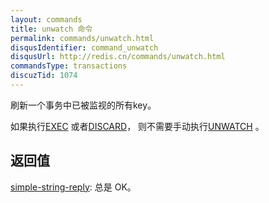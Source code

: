 ```yaml
---
layout: commands
title: unwatch 命令
permalink: commands/unwatch.html
disqusIdentifier: command_unwatch
disqusUrl: http://redis.cn/commands/unwatch.html
commandsType: transactions
discuzTid: 1074
---
```


刷新一个事务中已被监视的所有key。

如果执行[EXEC](/commands/exec.html) 或者[DISCARD](/commands/discard.html)， 则不需要手动执行[UNWATCH](/commands/unwatch.html) 。

## 返回值

[simple-string-reply](/topics/protocol#simple-string-reply): 总是 OK。